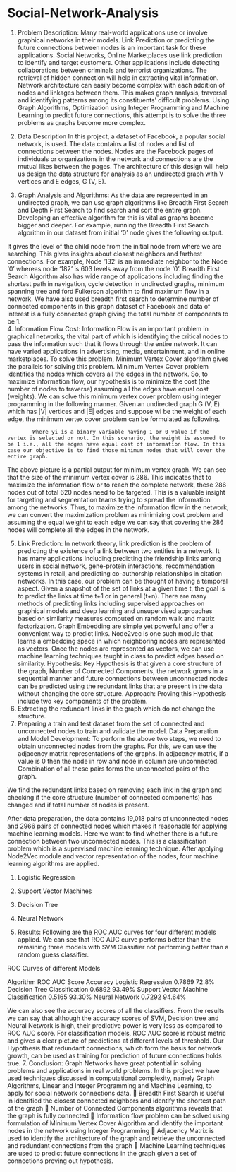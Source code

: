 # Social-Network-Analysis
1.	Problem Description:
Many real-world applications use or involve graphical networks in their models. Link Prediction or predicting the future connections between nodes is an important task for these applications. Social Networks, Online Marketplaces use link prediction to identify and target customers. Other applications include detecting collaborations between criminals and terrorist organizations. The retrieval of hidden connection will help in extracting vital information.
Network architecture can easily become complex with each addition of nodes and linkages between them. This makes graph analysis, traversal and identifying patterns among its constituents’ difficult problems. Using Graph Algorithms, Optimization using Integer Programming and Machine Learning to predict future connections, this attempt is to solve the three problems as graphs become more complex. 

2.	Data Description
In this project, a dataset of Facebook, a popular social network, is used. The data contains a list of nodes and list of connections between the nodes. Nodes are the Facebook pages of individuals or organizations in the network and connections are the mutual likes between the pages. The architecture of this design will help us design the data structure for analysis as an undirected graph with V vertices and E edges, G (V, E).
3.	Graph Analysis and Algorithms:
As the data are represented in an undirected graph, we can use graph algorithms like Breadth First Search and Depth First Search to find search and sort the entire graph. Developing an effective algorithm for this is vital as graphs become bigger and deeper.
For example, running the Breadth First Search algorithm in our dataset from initial ‘0’ node gives the following output.
                                                           
It gives the level of the child node from the initial node from where we are searching. This gives insights about closest neighbors and farthest connections. For example, Node ‘132’ is an immediate neighbor to the Node ‘0’ whereas node ‘182’ is 603 levels away from the node ‘0’.
Breadth First Search Algorithm also has wide range of applications including finding the shortest path in navigation, cycle detection in undirected graphs, minimum spanning tree and ford Fulkerson algorithm to find maximum flow in a network.
We have also used breadth first search to determine number of connected components in this graph dataset of Facebook and data of interest is a fully connected graph giving the total number of components to be 1.  
4.	Information Flow Cost:
Information Flow is an important problem in graphical networks, the vital part of which is identifying the critical nodes to pass the information such that it flows through the entire network. It can have varied applications in advertising, media, entertainment, and in online marketplaces. 
To solve this problem, Minimum Vertex Cover algorithm gives the parallels for solving this problem. Minimum Vertex Cover problem identifies the nodes which covers all the edges in the network. So, to maximize information flow, our hypothesis is to minimize the cost (the number of nodes to traverse) assuming all the edges have equal cost (weights).
We can solve this minimum vertex cover problem using integer programming in the following manner.
Given an undirected graph G (V, E) which has |V| vertices and |E| edges and suppose wi be the weight of each edge, the minimum vertex cover problem can be formulated as following. 
                           	 

			Where yi is a binary variable having 1 or 0 value if the vertex is selected or not. In this scenario, the weight is assumed to be 1 i.e., all the edges have equal cost of information flow. In this case our objective is to find those minimum nodes that will cover the entire graph. 
 

The above picture is a partial output for minimum vertex graph. We can see that the size of the minimum vertex cover is 286. This indicates that to maximize the information flow or to reach the complete network, these 286 nodes out of total 620 nodes need to be targeted. This is a valuable insight for targeting and segmentation teams trying to spread the information among the networks.
 Thus, to maximize the information flow in the network, we can convert the maximization problem as minimizing cost problem and assuming the equal weight to each edge we can say that covering the 286 nodes will complete all the edges in the network.


5.	Link Prediction:
In network theory, link prediction is the problem of predicting the existence of a link between two entities in a network. It has many applications including predicting the friendship links among users in social network, gene-protein interactions, recommendation systems in retail, and predicting co-authorship relationships in citation networks. 
In this case, our problem can be thought of having a temporal aspect. Given a snapshot of the set of links at a given time t, the goal is to predict the links at time t+1 or in general (t+n). There are many methods of predicting links including supervised approaches on graphical models and deep learning and unsupervised approaches based on similarity measures computed on random walk and matrix factorization.
Graph Embedding are simple yet powerful and offer a convenient way to predict links. Node2vec is one such module that learns a embedding space in which neighboring nodes are represented as vectors. Once the nodes are represented as vectors, we can use machine learning techniques taught in class to predict edges based on similarity.
Hypothesis:
Key Hypothesis is that given a core structure of the graph, Number of Connected Components, the network grows in a sequential manner and future connections between unconnected nodes can be predicted using the redundant links that are present in the data without changing the core structure.
Approach:
Proving this Hypothesis include two key components of the problem. 
1.	Extracting the redundant links in the graph which do not change the structure.
2.	Preparing a train and test dataset from the set of connected and unconnected nodes to train and validate the model.
Data Preparation and Model Development:
To perform the above two steps, we need to obtain unconnected nodes from the graphs. For this, we can use the adjacency matrix representations of the graphs. In adjacency matrix, if a value is 0 then the node in row and node in column are unconnected. Combination of all these pairs forms the unconnected pairs of the graph.
 
We find the redundant links based on removing each link in the graph and checking if the core structure (number of connected components) has changed and if total number of nodes is present.
 
After data preparation, the data contains 19,018 pairs of unconnected nodes and 2966 pairs of connected nodes which makes it reasonable for applying machine learning models.
Here we want to find whether there is a future connection between two unconnected nodes. This is a classification problem which is a supervised machine learning technique. After applying Node2Vec module and vector representation of the nodes, four machine learning algorithms are applied.
1.	Logistic Regression
2.	Support Vector Machines
3.	Decision Tree
4.	Neural Network

6.	Results:
 Following are the ROC AUC curves for four different models applied. We can see that ROC AUC curve performs better than the remaining three models with SVM Classifier not performing better than a random guess classifier.
                              
                 
ROC Curves of different Models

Algorithm	ROC AUC                    Score	Accuracy
Logistic Regression	                  0.7869	72.8%
Decision Tree Classification	        0.6892	93.49%
Support Vector Machine Classification	0.5165	93.30%
Neural Network	                      0.7292	94.64%

We can also see the accuracy scores of all the classifiers. From the results we can say that although the accuracy scores of SVM, Decision tree and Neural Network is high, their predictive power is very less as compared to ROC AUC score. For classification models, ROC AUC score is robust metric and gives a clear picture of predictions at different levels of threshold.
Our Hypothesis that redundant connections, which form the basis for network growth, can be used as training for prediction of future connections holds true.
7.	Conclusion:
Graph Networks have great potential in solving problems and applications in real world problems. In this project we have used techniques discussed in computational complexity, namely Graph Algorithms, Linear and Integer Programming and Machine Learning, to apply for social network connections data.
	Breadth First Search is useful in identified the closest connected neighbors and identify the shortest path of the graph
	Number of Connected Components algorithms reveals that the graph is fully connected
	Information flow problem can be solved using formulation of Minimum Vertex Cover Algorithm and identify the important nodes in the network using Integer Programming
	Adjacency Matrix is used to identify the architecture of the graph and retrieve the unconnected and redundant connections from the graph
	Machine Learning techniques are used to predict future connections in the graph given a set of connections proving out hypothesis.
